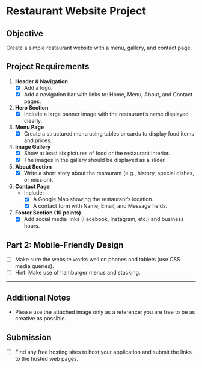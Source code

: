 # Restaurant Website Project

## Objective
Create a simple restaurant website with a menu, gallery, and contact page.

## Project Requirements

1. **Header & Navigation**  
   - [x] Add a logo.  
   - [x] Add a navigation bar with links to: Home, Menu, About, and Contact pages.

2. **Hero Section**  
   - [x] Include a large banner image with the restaurant’s name displayed clearly.

3. **Menu Page**  
   - [x] Create a structured menu using tables or cards to display food items and prices.

4. **Image Gallery**  
   - [x] Show at least six pictures of food or the restaurant interior.  
   - [x] The images in the gallery should be displayed as a slider.

5. **About Section**  
   - [x] Write a short story about the restaurant (e.g., history, special dishes, or mission).

6. **Contact Page**  
   - Include:  
     - [x] A Google Map showing the restaurant’s location.  
     - [x] A contact form with Name, Email, and Message fields.

7. **Footer Section (10 points)**  
   - [x] Add social media links (Facebook, Instagram, etc.) and business hours.

## Part 2: Mobile-Friendly Design

- [ ] Make sure the website works well on phones and tablets (use CSS media queries).  
- [ ] Hint: Make use of hamburger menus and stacking.

---

## Additional Notes

- Please use the attached image only as a reference; you are free to be as creative as possible.

## Submission

- [ ] Find any free hosting sites to host your application and submit the links to the hosted web pages.
